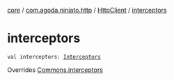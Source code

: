 [core](../../index.md) / [com.agoda.ninjato.http](../index.md) / [HttpClient](index.md) / [interceptors](./interceptors.md)

# interceptors

`val interceptors: `[`Interceptors`](../../com.agoda.ninjato.intercept/-interceptors/index.md)

Overrides [Commons.interceptors](../../com.agoda.ninjato.dsl/-commons/interceptors.md)

